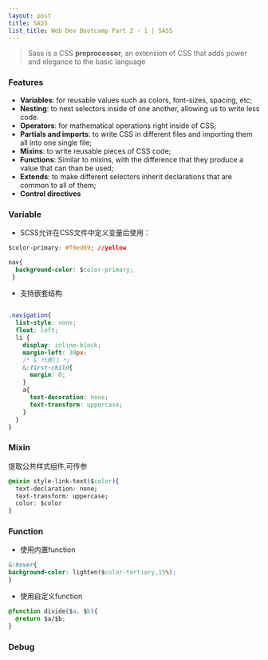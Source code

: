 ```yaml
---
layout: post
title: SASS
list_title: Web Dev Bootcamp Part 2 - 1 | SASS 
---
```


> Sass is a CSS **preprocessor**, an extension of CSS that adds power and elegance to the basic language

### Features

- **Variables**: for reusable values such as colors, font-sizes, spacing, etc;
- **Nesting**: to nest selectors inside of one another, allowing us to write less code.
- **Operators**: for mathematical operations right inside of CSS;
- **Partials and imports**: to write CSS in different files and importing them all into one single file;
- **Mixins**: to write reusable pieces of CSS code;
- **Functions**: Similar to mixins, with the difference that they produce a value that can than be used;
- **Extends**: to make different selectors inherit declarations that are common to all of them;
- **Control directives**

### Variable

- SCSS允许在CSS文件中定义变量后使用：

```css
$color-primary: #f9ed69; //yellow

nav{
  background-color: $color-primary;
 }
```

- 支持嵌套结构

```css

.navigation{
  list-style: none;
  float: left;
  li {
    display: inline-block;  
    margin-left: 30px;
    /* & 代表li */
    &:first-child{
      margin: 0;
    }
    a{
      text-decoration: none;
      text-transform: uppercase;
    }
  }
}

```

### Mixin

提取公共样式组件,可传参

```css
@mixin style-link-text($color){
  text-declaration: none;
  text-transform: uppercase;
  color: $color
}
```

### Function

- 使用内置function

```css
&:hover{
background-color: lighten($color-tertiary,15%);
}
```

- 使用自定义function

```css
@function divide($a, $b){
  @return $a/$b;
}

```


### Debug
